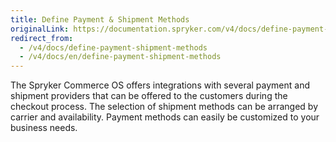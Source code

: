 ```yaml
---
title: Define Payment & Shipment Methods
originalLink: https://documentation.spryker.com/v4/docs/define-payment-shipment-methods
redirect_from:
  - /v4/docs/define-payment-shipment-methods
  - /v4/docs/en/define-payment-shipment-methods
---
```


The Spryker Commerce OS offers integrations with several payment and shipment providers that can be offered to the customers during the checkout process.
The selection of shipment methods can be arranged by carrier and availability. Payment methods can easily be customized to your business needs.
